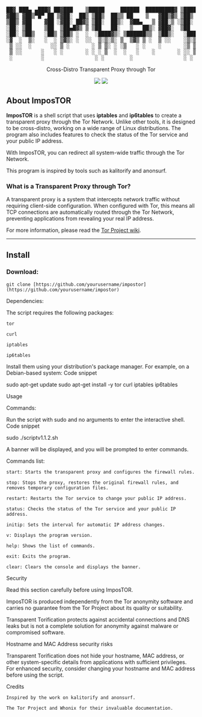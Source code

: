 <p align="center">
    <span style="color:#FF4500;">
<pre>
██▓ ███▄ ▄███▓ ██▓███    ▒█████     ██████  █████████▓ ▒█████   ██▀███  
▓██▒ ▓██▒▀█▀ ██ ▒▓██░  ██▒ ▒██▒  ██▒▒ ██    ▒   ▓██▒▓▒ ▒██▒  ██▒ ▓██ ▒ ██▒
▒██▒ ▓██    ▓██ ░▓██░ ██▓▒ ▒██░  ██▒░  ▓██▄   ▒ ▓██░▒ ░▒██░  ██▒ ▓██ ░▄█ ▒
░██░ ▒██    ▒██  ▒██▄█▓▒ ▒ ▒██   ██░   ▒   ██▒░ ▓██▓░  ▒██   ██░ ▒██▀▀█▄  
░██░ ▒██▒   ░██▒ ▒██▒ ░  ░  ░████▓▒░ ▒██████▒▒  ▒██▒░   ░████▓▒░ ░██▓ ▒██▒
░▓  ░  ▒░   ░  ░ ▒▓▒░ ░  ░░  ▒░▒░▒░ ▒  ▒▓▒ ▒ ░  ▒ ░░    ░▒░▒░▒░  ░ ▒▓ ░▒▓░
 ▒ ░░  ░      ░░ ▒ ░       ░ ▒ ▒░ ░ ░▒   ░ ░    ░       ░▒ ▒░    ░▒ ░ ▒░
 ▒ ░░      ░   ░ ░       ░ ░ ░ ▒  ░  ░   ░    ░       ░ ░░ ▒     ░░   ░ 
 ░         ░                ░ ░        ░                ░ ░      ░     
</pre>
    </span>
</p>

<p align="center">
Cross-Distro Transparent Proxy through Tor
</p>

<p align="center">
<a href="https://github.com/yourusername/impostor/commits/main"><img src="https://img.shields.io/badge/version-1.1.2-blue"></a>
<a href="https://github.com/yourusername/impostor/blob/main/LICENSE"><img src="https://img.shields.io/github/license/yourusername/impostor.svg"></a>
</p>

## About ImposTOR

**ImposTOR** is a shell script that uses **iptables** and **ip6tables** to create a transparent proxy through the Tor Network. Unlike other tools, it is designed to be cross-distro, working on a wide range of Linux distributions. The program also includes features to check the status of the Tor service and your public IP address.

With ImposTOR, you can redirect all system-wide traffic through the Tor Network.

This program is inspired by tools such as kalitorify and anonsurf.

### What is a Transparent Proxy through Tor?

A transparent proxy is a system that intercepts network traffic without requiring client-side configuration. When configured with Tor, this means all TCP connections are automatically routed through the Tor Network, preventing applications from revealing your real IP address.

For more information, please read the [Tor Project wiki](https://gitlab.torproject.org/legacy/trac/-/wikis/doc/TransparentProxy).

---

## Install

### Download:

```term
git clone [https://github.com/yourusername/impostor](https://github.com/yourusername/impostor)
```
Dependencies:

The script requires the following packages:

    tor

    curl

    iptables

    ip6tables

Install them using your distribution's package manager. For example, on a Debian-based system:
Code snippet

sudo apt-get update
sudo apt-get install -y tor curl iptables ip6tables

Usage

Commands:

Run the script with sudo and no arguments to enter the interactive shell.
Code snippet

sudo ./scriptv1.1.2.sh

A banner will be displayed, and you will be prompted to enter commands.

Commands list:

    start: Starts the transparent proxy and configures the firewall rules.

    stop: Stops the proxy, restores the original firewall rules, and removes temporary configuration files.

    restart: Restarts the Tor service to change your public IP address.

    status: Checks the status of the Tor service and your public IP address.

    initip: Sets the interval for automatic IP address changes.

    v: Displays the program version.

    help: Shows the list of commands.

    exit: Exits the program.

    clear: Clears the console and displays the banner.

Security

Read this section carefully before using ImposTOR.

ImposTOR is produced independently from the Tor anonymity software and carries no guarantee from the Tor Project about its quality or suitability.

Transparent Torification protects against accidental connections and DNS leaks but is not a complete solution for anonymity against malware or compromised software.

Hostname and MAC Address security risks

Transparent Torification does not hide your hostname, MAC address, or other system-specific details from applications with sufficient privileges. For enhanced security, consider changing your hostname and MAC address before using the script.

Credits

    Inspired by the work on kalitorify and anonsurf.

    The Tor Project and Whonix for their invaluable documentation.
